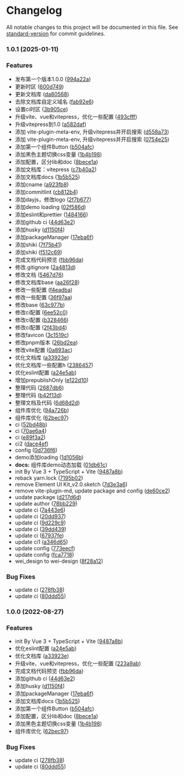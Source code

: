 # Changelog

All notable changes to this project will be documented in this file. See [standard-version](https://github.com/conventional-changelog/standard-version) for commit guidelines.

### 1.0.1 (2025-01-11)


### Features

* 发布第一个版本1.0.0 ([994a22a](https://github.com/wei-design/web-vue/commit/994a22a0606ff757b187c36ed5870b9699a4fd34))
* 更新时区 ([600d749](https://github.com/wei-design/web-vue/commit/600d749dba9a3043298c2488ccede4d4a87f898b))
* 更新文档库 ([da80568](https://github.com/wei-design/web-vue/commit/da805681618a6795ffa71c36a7efcd47e3e8260c))
* 去除文档库自定义域名 ([fab92e6](https://github.com/wei-design/web-vue/commit/fab92e6dc64129ff1fd34590363bf1d184e5be04))
* 设置ci时区 ([3b905ce](https://github.com/wei-design/web-vue/commit/3b905cee509606b19a878cbbfe0a74d56432c5b0))
* 升级vite、vue和vitepress，优化一些配置 ([493cfff](https://github.com/wei-design/web-vue/commit/493cfff1c825e45500508a9c7f01426ac190e1a7))
* 升级vitepress到1.0 ([a582daf](https://github.com/wei-design/web-vue/commit/a582daf8fe2d4022586fb4760cec7dde260b6fef))
* 添加 vite-plugin-meta-env, 升级vitepress并开启搜索 ([d558a73](https://github.com/wei-design/web-vue/commit/d558a73db1d44e5ad455ce2c7557dc2a26b30b7b))
* 添加 vite-plugin-meta-env, 升级vitepress并开启搜索 ([0754e25](https://github.com/wei-design/web-vue/commit/0754e2510997b1c66d51c443f431fbd9196467a6))
* 添加第一个组件Button ([b504afc](https://github.com/wei-design/web-vue/commit/b504afc40e119f0c336f27792775236d2f708762))
* 添加黑色主题切换css变量 ([1b4b198](https://github.com/wei-design/web-vue/commit/1b4b1986dc35664ea000cfdb6c34da8582866b3b))
* 添加配置，区分lib和doc ([8bece1a](https://github.com/wei-design/web-vue/commit/8bece1a69ed1c685632460212bae4a26eab3fd8f))
* 添加文档库：vitepress ([c7b40a2](https://github.com/wei-design/web-vue/commit/c7b40a256fa5e5df59e9b0e9e4d4970f9ad2b866))
* 添加文档库docs ([1b5b525](https://github.com/wei-design/web-vue/commit/1b5b5257059857da9bc0d10cc03ac45b4a46f5f6))
* 添加cname ([a923fb8](https://github.com/wei-design/web-vue/commit/a923fb8ba8aeb5cba619a545630280a6cc47141f))
* 添加commitlint ([cb812b4](https://github.com/wei-design/web-vue/commit/cb812b41898dc2f743ea78c9e18756f4817a875f))
* 添加dayjs，修改logo ([2f7b677](https://github.com/wei-design/web-vue/commit/2f7b677d4987943a613c673d6937b47b7031bb0e))
* 添加demo loading ([02f586d](https://github.com/wei-design/web-vue/commit/02f586d3fb3386af8768922be3b61383395116ec))
* 添加eslint和prettier ([1484166](https://github.com/wei-design/web-vue/commit/14841661b7ef3e40829d985716924f6352f92d34))
* 添加github ci ([44d63e2](https://github.com/wei-design/web-vue/commit/44d63e2cb714669945a3d27f99f3148915c904c4))
* 添加husky ([d1150f4](https://github.com/wei-design/web-vue/commit/d1150f47e84dc4ddc0fda5d16bc1ab837b551b05))
* 添加packageManager ([17eba6f](https://github.com/wei-design/web-vue/commit/17eba6f1d8e9b9dc537996e49ea1e1ed3b251520))
* 添加shiki ([7f75b41](https://github.com/wei-design/web-vue/commit/7f75b41b429b52bd1103cad70749180b3dfbd4b4))
* 添加shiki ([f512c69](https://github.com/wei-design/web-vue/commit/f512c69506c92864f1b5ebef418d8410ce13d258))
* 完成文档代码预览 ([fbb96da](https://github.com/wei-design/web-vue/commit/fbb96da11e6195a0cbcbfb6f4c34555ecda5617e))
* 修改.gitignore ([2a4813d](https://github.com/wei-design/web-vue/commit/2a4813dcac4aa017e349a88efcebfc59acc4c61c))
* 修改文档 ([5467d76](https://github.com/wei-design/web-vue/commit/5467d7627c229c3eee18c82862281a0cec56bd39))
* 修改文档库base ([aa26f28](https://github.com/wei-design/web-vue/commit/aa26f2895398cce71d75eebe244f8887f88d484b))
* 修改一些配置 ([f4eadba](https://github.com/wei-design/web-vue/commit/f4eadba587f3828a251e6e7912a9d32a612a68ae))
* 修改一些配置 ([36f97aa](https://github.com/wei-design/web-vue/commit/36f97aa354b1edcf2289236aa4482e645ce39f8f))
* 修改base ([63c977b](https://github.com/wei-design/web-vue/commit/63c977b0d0359e1120cdc193b5d1b183d659be76))
* 修改ci配置 ([6ee52c0](https://github.com/wei-design/web-vue/commit/6ee52c026abd88e9bf3f87512e4e743af9cd6947))
* 修改ci配置 ([b328466](https://github.com/wei-design/web-vue/commit/b328466068e3b8b67d3f552baf26897bcf7c6869))
* 修改ci配置 ([2f43bd4](https://github.com/wei-design/web-vue/commit/2f43bd4c1c88af573f82faaffb12431e6449eef8))
* 修改favicon ([3c1519c](https://github.com/wei-design/web-vue/commit/3c1519c99dfd19dbd112a5a06d1a3e4c99851637))
* 修改pnpm版本 ([26bd2ea](https://github.com/wei-design/web-vue/commit/26bd2eabd0f1850ce6e6c6a61d17e286e660eb2f))
* 修改vite配置 ([0a893ac](https://github.com/wei-design/web-vue/commit/0a893acbcc1a999685183eeb27e13927e4d3e04a))
* 优化文档库 ([a33923e](https://github.com/wei-design/web-vue/commit/a33923ea11ba64454097896bb2679e218cc439b7))
* 优化文档库一些配置h ([2386457](https://github.com/wei-design/web-vue/commit/2386457a3c98ab52c4595ecda591d042af621184))
* 优化eslint配置 ([a24e5ab](https://github.com/wei-design/web-vue/commit/a24e5ab7bba764a886f4793e9231082f9fffeb6a))
* 增加prepublishOnly ([e122d10](https://github.com/wei-design/web-vue/commit/e122d107f64eaff78d8b540ff4e544d6945a8f59))
* 整理代码 ([2687db6](https://github.com/wei-design/web-vue/commit/2687db68140a54b76868bf72be9568b5d8566faf))
* 整理代码 ([b42f13d](https://github.com/wei-design/web-vue/commit/b42f13d947de7da5c03faca056908643ed739714))
* 整理文档及代码 ([6d68d2d](https://github.com/wei-design/web-vue/commit/6d68d2d20e1a1b7c550dd996dcddaac538a3a338))
* 组件库优化 ([94a726b](https://github.com/wei-design/web-vue/commit/94a726b055b8b3c04e5478268b07bea34ec6d31a))
* 组件库优化 ([62bec97](https://github.com/wei-design/web-vue/commit/62bec97692fa1bfd961f2e9bc064e10c3ab74b8e))
* ci ([52bd48b](https://github.com/wei-design/web-vue/commit/52bd48b1758c10e0d0dcb141282c5a72138ce20e))
* ci ([70ae6a4](https://github.com/wei-design/web-vue/commit/70ae6a48c32f1c4c5b708f6fe48e9b3c96fc311b))
* ci ([e89f3a2](https://github.com/wei-design/web-vue/commit/e89f3a2bc6d28dbce3ebb2d1e35ecb23b817d2a9))
* ci2 ([dace4ef](https://github.com/wei-design/web-vue/commit/dace4eff2ca68ec5d11387da8aae38affab65d59))
* config ([0d736f6](https://github.com/wei-design/web-vue/commit/0d736f618e4df0edcc20a742c37b08a80bb36da0))
* demo添加loading ([1d1056b](https://github.com/wei-design/web-vue/commit/1d1056b6d55303c3df981a6e2185f4a3f86d1fea))
* **docs:** 组件库demo动态加载 ([01db61c](https://github.com/wei-design/web-vue/commit/01db61c01e7d0dffdf55111e811bbb1f249338ff))
* init By Vue 3 + TypeScript + Vite ([9487a8b](https://github.com/wei-design/web-vue/commit/9487a8be27d396f6ea96b0ff3b57473325d7f54b))
* reback yarn.lock ([7195b02](https://github.com/wei-design/web-vue/commit/7195b029728e5f491b7cec4a08700ea69dc1775a))
* remove Element UI Kit_v2.0.sketch ([7d3e3a6](https://github.com/wei-design/web-vue/commit/7d3e3a693050a65e00724d91127d40f8b2aee33b))
* remove vite-plugin-md, update package and config ([de60ce2](https://github.com/wei-design/web-vue/commit/de60ce226bd0eee749818e6f07489827e2fb96ac))
* uodate package ([d217d6d](https://github.com/wei-design/web-vue/commit/d217d6d59d1d3ccd4e0173bbff59b74d5420979e))
* update author ([78bb229](https://github.com/wei-design/web-vue/commit/78bb229892a32068c7f9b83c66009f68b0ffb579))
* update ci ([7a443e6](https://github.com/wei-design/web-vue/commit/7a443e6ebe69fee8718a02b2f3dc95f62f2eaa2a))
* update ci ([20dd937](https://github.com/wei-design/web-vue/commit/20dd9371d4d1829ab0677238bd117e7655230956))
* update ci ([9d229c9](https://github.com/wei-design/web-vue/commit/9d229c97dfddf4823316cde3b12852fb5f66144a))
* update ci ([39dd439](https://github.com/wei-design/web-vue/commit/39dd43901f7a55b389e28ec514eeda8ea17e0b05))
* update ci ([67937fe](https://github.com/wei-design/web-vue/commit/67937fe5f5c125ea48fbc529b7b891c3c1440216))
* update ci1 ([a346d65](https://github.com/wei-design/web-vue/commit/a346d651874fbfa7748fa42a5d66eb1886b25a91))
* update config ([773eecf](https://github.com/wei-design/web-vue/commit/773eecf46256037a60684b1ae05fdd8d56bcc381))
* update config ([fca7718](https://github.com/wei-design/web-vue/commit/fca77182f0d0403cf0d841f7a181081d08dbf474))
* wei_design to wei-design ([8f28a12](https://github.com/wei-design/web-vue/commit/8f28a124592183a72ff19220e60d2578df29c58b))


### Bug Fixes

* update ci ([278fb38](https://github.com/wei-design/web-vue/commit/278fb3860f460bbbdb045fd2bbe96c9994505d6e))
* update ci ([80ddd55](https://github.com/wei-design/web-vue/commit/80ddd55e367d5c495354757d584827a97ba25a0d))

### 1.0.0 (2022-08-27)


### Features

* init By Vue 3 + TypeScript + Vite ([9487a8b](https://github.com/wei-design/web-vue/commit/9487a8be27d396f6ea96b0ff3b57473325d7f54b))
* 优化eslint配置 ([a24e5ab](https://github.com/wei-design/web-vue/commit/a24e5ab7bba764a886f4793e9231082f9fffeb6a))
* 优化文档库 ([a33923e](https://github.com/wei-design/web-vue/commit/a33923ea11ba64454097896bb2679e218cc439b7))
* 升级vite、vue和vitepress，优化一些配置 ([223a9ab](https://github.com/wei-design/web-vue/commit/223a9ab979cf19d6b13e8c36ad55aebf48bc39da))
* 完成文档代码预览 ([fbb96da](https://github.com/wei-design/web-vue/commit/fbb96da11e6195a0cbcbfb6f4c34555ecda5617e))
* 添加github ci ([44d63e2](https://github.com/wei-design/web-vue/commit/44d63e2cb714669945a3d27f99f3148915c904c4))
* 添加husky ([d1150f4](https://github.com/wei-design/web-vue/commit/d1150f47e84dc4ddc0fda5d16bc1ab837b551b05))
* 添加packageManager ([17eba6f](https://github.com/wei-design/web-vue/commit/17eba6f1d8e9b9dc537996e49ea1e1ed3b251520))
* 添加文档库docs ([1b5b525](https://github.com/wei-design/web-vue/commit/1b5b5257059857da9bc0d10cc03ac45b4a46f5f6))
* 添加第一个组件Button ([b504afc](https://github.com/wei-design/web-vue/commit/b504afc40e119f0c336f27792775236d2f708762))
* 添加配置，区分lib和doc ([8bece1a](https://github.com/wei-design/web-vue/commit/8bece1a69ed1c685632460212bae4a26eab3fd8f))
* 添加黑色主题切换css变量 ([1b4b198](https://github.com/wei-design/web-vue/commit/1b4b1986dc35664ea000cfdb6c34da8582866b3b))
* 组件库优化 ([62bec97](https://github.com/wei-design/web-vue/commit/62bec97692fa1bfd961f2e9bc064e10c3ab74b8e))


### Bug Fixes

* update ci ([278fb38](https://github.com/wei-design/web-vue/commit/278fb3860f460bbbdb045fd2bbe96c9994505d6e))
* update ci ([80ddd55](https://github.com/wei-design/web-vue/commit/80ddd55e367d5c495354757d584827a97ba25a0d))
